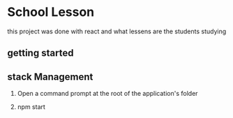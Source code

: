 # School Lesson 


this project was done with react and what lessens are the students studying


## getting started

## stack Management
1. Open a command prompt at the root of the application's folder

2. npm start




